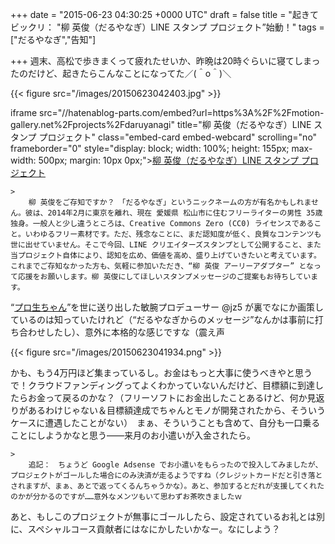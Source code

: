 
+++
date = "2015-06-23 04:30:25 +0000 UTC"
draft = false
title = "起きてビックリ： &quot;柳 英俊（だるやなぎ）LINE スタンプ プロジェクト”始動！"
tags = ["だるやなぎ","告知"]

+++
週末、高松で歩きまくって疲れたせいか、昨晩は20時ぐらいに寝てしまったのだけど、起きたらこんなことになってた／(＾o＾)＼

{{< figure src="/images/20150623042403.jpg"  >}}

iframe src="//hatenablog-parts.com/embed?url=https%3A%2F%2Fmotion-gallery.net%2Fprojects%2Fdaruyanagi" title="柳 英俊（だるやなぎ）LINE スタンプ プロジェクト" class="embed-card embed-webcard" scrolling="no" frameborder="0" style="display: block; width: 100%; height: 155px; max-width: 500px; margin: 10px 0px;"><a href="https://motion-gallery.net/projects/daruyanagi">柳 英俊（だるやなぎ）LINE スタンプ プロジェクト</a></iframe>

    >
        柳 英俊をご存知ですか？　「だるやなぎ」というニックネームの方が有名かもしれません。彼は、2014年2月に東京を離れ、現在 愛媛県 松山市に住むフリーライターの男性 35歳 独身。一般人と少し違うところは、Creative Commons Zero (CC0) ライセンスであること。いわゆるフリー素材です。ただ、残念なことに、まだ認知度が低く、良質なコンテンツも世に出せていません。そこで今回、LINE クリエイターズスタンプとして公開すること、また当プロジェクト自体により、認知を広め、価値を高め、盛り上げていきたいと考えています。これまでご存知なかった方も、気軽に参加いただき、“柳 英俊 アーリーアダプター” となって応援をお願いします。柳 英俊にしてほしいスタンプメッセージのご提案もお待ちしています。

    
“<a href="http://pronama.azurewebsites.net/pronama/">プロ生ちゃん</a>”を世に送り出した敏腕プロデューサー @jz5 が裏でなにか画策しているのは知っていたけれど（“だるやなぎからのメッセージ”なんかは事前に打ち合わせしたし）、意外に本格的な感じですな（震え声

{{< figure src="/images/20150623041934.png"  >}}

かも、もう4万円ほど集まっているし。お金はもっと大事に使うべきやと思うで！クラウドファンディングってよくわかっていないんだけど、目標額に到達したらお金って戻るのかな？（フリーソフトにお金出したことあるけど、何か見返りがあるわけじゃない＆目標額達成でちゃんとモノが開発されたから、そういうケースに遭遇したことがない）　まぁ、そういうことも含めて、自分も一口乗ることにしようかなと思う――来月のお小遣いが入金されたら。

    >
        追記：　ちょうど Google Adsense でお小遣いをもらったので投入してみましたが、プロジェクトがゴールした場合にのみ決済が走るようですね（クレジットカードだと引き落とされますが、まぁ、あとで返ってくるんちゃうかな）。あと、参加するとだれが支援してくれたのかが分かるのですが……意外なメンツもいて思わずお茶吹きましたｗ

    
あと、もしこのプロジェクトが無事にゴールしたら、設定されているお礼とは別に、スペシャルコース貢献者にはなにかしたいかなー。なにしよう？


